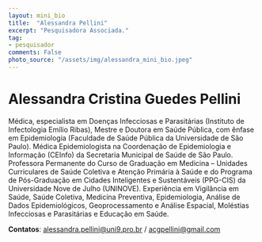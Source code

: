 ```yaml
---
layout: mini_bio
title:  "Alessandra Pellini"
excerpt: "Pesquisadora Associada."
tag:
- pesquisador
comments: False
photo_source: "/assets/img/alessandra_mini_bio.jpeg"
---
```

# Alessandra Cristina Guedes Pellini

 Médica, especialista em Doenças Infecciosas e Parasitárias (Instituto de Infectologia Emílio Ribas), Mestre e Doutora em Saúde Pública, com ênfase em Epidemiologia (Faculdade de Saúde Pública da Universidade de São Paulo). Médica Epidemiologista na Coordenação de Epidemiologia e Informação (CEInfo) da Secretaria Municipal de Saúde de São Paulo. Professora Permanente do Curso de Graduação em Medicina – Unidades Curriculares de Saúde Coletiva e Atenção Primária à Saúde e do Programa de Pós-Graduação em Cidades Inteligentes e Sustentáveis (PPG-CIS) da Universidade Nove de Julho (UNINOVE). Experiência em Vigilância em Saúde, Saúde Coletiva, Medicina Preventiva, Epidemiologia, Análise de Dados Epidemiológicos, Geoprocessamento e Análise Espacial, Moléstias Infecciosas e Parasitárias e Educação em Saúde. 
 
 **Contatos**: alessandra.pellini@uni9.pro.br / acgpellini@gmail.com